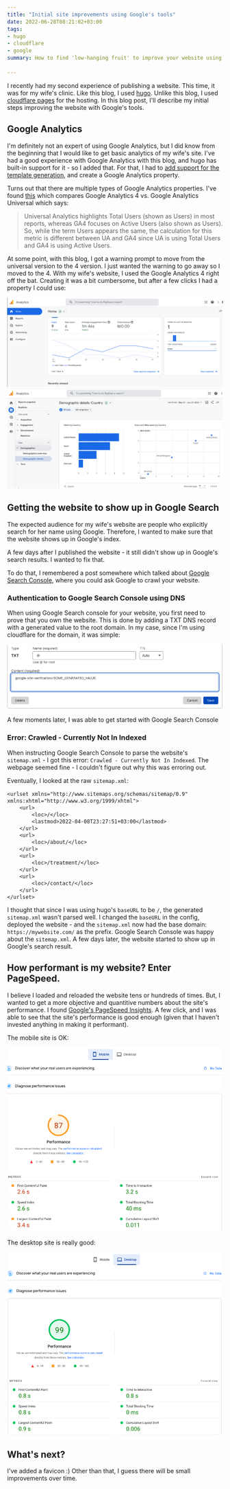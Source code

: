 ```yaml
---
title: "Initial site improvements using Google's tools"
date: 2022-06-28T08:21:02+03:00
tags: 
- hugo
- cloudflare
- google
summary: How to find 'low-hanging fruit' to improve your website using a few of Google's tools.

---
```


I recently had my second experience of publishing a website. This time, it was for my wife's clinic. Like this blog, I used [hugo](https://gohugo.io/). Unlike this blog, I used [cloudflare pages](https://pages.cloudflare.com/) for the hosting. In this blog post, I'll describe my initial steps improving the website with Google's tools. 

## Google Analytics

I'm definitely not an expert of using Google Analytics, but I did know from the beginning that I would like to get basic analytics of my wife's site. I've had a good experience with Google Analytics with this blog, and hugo has built-in support for it - so I added that. For that, I had to [add support for the template generation](https://github.com/bugok/hugo-html5up-alpha/commit/2ca8d9101f293ca711551d70984c90270e4541c0), and create a Google Analytics property. 

Turns out that there are multiple types of Google Analytics properties. I've found [this](https://support.google.com/analytics/answer/11986666?hl=en#zippy=%2Cin-this-article) which compares Google Analytics 4 vs. Google Analytics Universal which says: 

> Universal Analytics highlights Total Users (shown as Users) in most reports, whereas GA4 focuses on Active Users (also shown as Users). So, while the term Users appears the same, the calculation for this metric is different between UA and GA4 since UA is using Total Users and GA4 is using Active Users. 

At some point, with this blog, I got a warning prompt to move from the universal version to the 4 version. I just wanted the warning to go away so I moved to the 4. With my wife's website, I used the Google Analytics 4 right off the bat. Creating it was a bit cumbersome, but after a few clicks I had a property I could use: 

![](/google_analytics_1.png)
![](/google_analytics_2.png)

## Getting the website to show up in Google Search

The expected audience for my wife's website are people who explicitly search for her name using Google. Therefore, I wanted to make sure that the website shows up in Google's index. 

A few days after I published the website - it still didn't show up in Google's search results. I wanted to fix that.

To do that, I remembered a post somewhere which talked about [Google Search Console](https://search.google.com/search-console/), where you could ask Google to crawl your website. 

### Authentication to Google Search Console using DNS

When using Google Search console for your website, you first need to prove that you own the website. This is done by adding a TXT DNS record with a generated value to the root domain. In my case, since I'm using cloudflare for the domain, it was simple: 

![](/cloudflare_dns_txt.png)

A few moments later, I was able to get started with Google Search Console

### Error: Crawled - Currently Not In Indexed

When instructing Google Search Console to parse the website's `sitemap.xml` - I got this error: `Crawled - Currently Not In Indexed`. The webpage seemed fine - I couldn't figure out why this was erroring out. 

Eventually, I looked at the raw `sitemap.xml`:

```lang=xml
<urlset xmlns="http://www.sitemaps.org/schemas/sitemap/0.9" xmlns:xhtml="http://www.w3.org/1999/xhtml">
	<url>
		<loc>/</loc>
		<lastmod>2022-04-08T23:27:51+03:00</lastmod>
	</url>
	<url>
		<loc>/about/</loc>
	</url>
	<url>
		<loc>/treatment/</loc>
	</url>
	<url>
		<loc>/contact/</loc>
	</url>
</urlset>
```

I thought that since I was using hugo's `baseURL` to be `/`, the generated `sitemap.xml` wasn't parsed well. I changed the `baseURL` in the config, deployed the website - and the `sitemap.xml` now had the base domain: `https://mywebsite.com/` as the prefix. Google Search Console was happy about the `sitemap.xml`. 
A few days later, the website started to show up in Google's search result. 

## How performant is my website? Enter PageSpeed.

I believe I loaded and reloaded the website tens or hundreds of times. But, I wanted to get a more objective and quantitive numbers about the site's performance. I found [Google's PageSpeed Insights](https://pagespeed.web.dev/). A few click, and I was able to see that the site's performance is good enough (given that I haven't invested anything in making it performant). 

The mobile site is OK: 

![](/pagespeed_mobile.png)

The desktop site is really good: 

![](/pagespeed_desktop.png)

## What's next? 

I've added a favicon :)
Other than that, I guess there will be small improvements over time.

